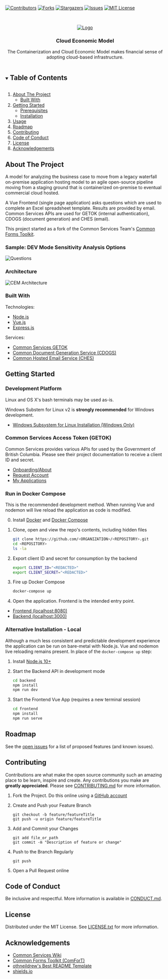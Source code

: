 <!-- PROJECT SHIELDS -->
<!--
*** https://www.markdownguide.org/basic-syntax/#reference-style-links
-->

[![Contributors][contributors-shield]](/../../graphs/contributors)
[![Forks][forks-shield]](/../../network/members)
[![Stargazers][stars-shield]](/../../stargazers)
[![Issues][issues-shield]](/../../issues)
[![MIT License][license-shield]](/LICENSE.txt)

<!-- PROJECT LOGO -->
<br />
<p align="center">
  <a href="https://gov.bc.ca">
    <img src="frontend/src/assets/images/bc_logo.svg" alt="Logo">
  </a>

  <h3 align="center">Cloud Economic Model</h3>

  <p align="center">
    The Containerization and Cloud Economic Model makes financial sense of adopting cloud-based infrastructure.
  </p>
</p>

<!-- TABLE OF CONTENTS -->
<details open="open">
  <summary><h2 style="display: inline-block">Table of Contents</h2></summary>
  <ol>
    <li>
      <a href="#about-the-project">About The Project</a>
      <ul>
        <li><a href="#built-with">Built With</a></li>
      </ul>
    </li>
    <li>
      <a href="#getting-started">Getting Started</a>
      <ul>
        <li><a href="#prerequisites">Prerequisites</a></li>
        <li><a href="#installation">Installation</a></li>
      </ul>
    </li>
    <li><a href="#usage">Usage</a></li>
    <li><a href="#roadmap">Roadmap</a></li>
    <li><a href="#contributing">Contributing</a></li>
    <li><a href="#code-of-conduct">Code of Conduct</a></li>
    <li><a href="#license">License</a></li>
    <li><a href="#acknowledgements">Acknowledgements</a></li>
  </ol>
</details>

## About The Project

A model for analyzing the business case to move from a legacy waterfall on-premise application hosting model to an agile open-source pipeline moving from a staging ground that is containerized on-premise to eventual commercial cloud hosted.

A Vue Frontend (single page application) asks questions which are used to complete an Excel spreadsheet template. Results are provided by email. Common Services APIs are used for GETOK (internal authentication), CDOGS (document generation) and CHES (email).

This project started as a fork of the Common Services Team's [Common Forms Toolkit](https://github.com/bcgov/common-forms-toolkit).

### Sample: DEV Mode Sensitivity Analysis Options

![Questions](.images/questions.png)

### Architecture

![CEM Architecture](.images/overview.png)

### Built With

Technologies:

- [Node.js](https://nodejs.org/)
- [Vue.js](https://vuejs.org/)
- [Express.js](https://expressjs.com/)

Services:

- [Common Services GETOK](https://getok.nrs.gov.bc.ca)
- [Common Document Generation Service (CDOGS)](https://bcgov.github.io/common-document-generation-service)
- [Common Hosted Email Service (CHES)](https://bcgov.github.io/common-hosted-email-service)

<!-- GETTING STARTED -->

## Getting Started

### Development Platform

Linux and OS X's bash terminals may be used as-is.

Windows Substem for Linux v2 is **strongly recommended** for Windows development.

- [Windows Subsystem for Linux Installation (Windows Only)](https://docs.microsoft.com/en-us/windows/wsl/install-win10)

### Common Services Access Token (GETOK)

Common Services provides various APIs for used by the Government of British Columbia. Please see their project documentation to receive a client ID and secret.

- [Onboarding/About](https://getok.nrs.gov.bc.ca/app/about)
- [Request Account](https://getok.nrs.gov.bc.ca/app/requestAccount)
- [My Applications](https://getok.nrs.gov.bc.ca/app/myApps)

### Run in Docker Compose

This is the recommended development method. When running Vue and nodemon will live reload the application as code is modified.

0. Install [Docker](https://docs.docker.com/get-docker) and [Docker Compose](https://docs.docker.com/compose/install)

1. Clone, open and view the repo's contents, including hidden files

   ```sh
   git clone https://github.com/<ORGANIZATION>/<REPOSITORY>.git
   cd <REPOSITORY>
   ls -la
   ```

2. Export client ID and secret for consumption by the backend

   ```sh
   export CLIENT_ID="<REDACTED>"
   export CLIENT_SECRET="<REDACTED>"
   ```

3. Fire up Docker Compose

   ```sh
   docker-compose up
   ```

4. Open the application. Frontend is the intended entry point.

- [Frontend (localhost:8080)](http://localhost:8080)
- [Backend (localhost:3000)](http://localhost:3000)

### Alternative Installation - Local

Although a much less consistent and predictable development experience the application can be run on bare-metal with Node.js. Vue and nodemon live reloading remains present. In place of the `docker-compose up` step:

1. Install [Node.js 10+](https://nodejs.org/en/download/)

2. Start the Backend API in development mode

   ```sh
   cd backend
   npm install
   npm run dev
   ```

3. Start the Frontend Vue App (requires a new terminal session)

   ```sh
   cd frontend
   npm install
   npm run serve
   ```

<!-- USAGE EXAMPLES -->

## Roadmap

See the [open issues](/../../issues) for a list of proposed features (and known issues).

<!-- CONTRIBUTING -->

## Contributing

Contributions are what make the open source community such an amazing place to be learn, inspire and create. Any contributions you make are **greatly appreciated**. Please see [CONTRIBUTING.md](CONTRIBUTING.md) for more information.

1. Fork the Project. Do this online using a [GitHub account](https://github.com/join)
2. Create and Push your Feature Branch

   ```
   git checkout -b feature/featureTitle
   git push -u origin feature/featureTitle
   ```

3. Add and Commit your Changes

   ```
   git add file_or_path
   git commit -m "Description of feature or change"
   ```

4. Push to the Branch Regularly

   ```
   git push
   ```

5. Open a Pull Request online

<!-- CONDUCT -->

## Code of Conduct

Be inclusive and respectful. More information is available in [CONDUCT.md](CONDUCT.md).

<!-- LICENSE -->

## License

Distributed under the MIT License. See [LICENSE.txt](LICENSE.txt) for more information.

<!-- ACKNOWLEDGEMENTS -->

## Acknowledgements

- [Common Services Wiki](https://github.com/bcgov/nr-get-token/wiki)
- [Common Forms Toolkit (ComForT)](https://github.com/bcgov/common-forms-toolkit)
- [othneildrew's Best README Template](https://github.com/othneildrew/Best-README-Template)
- [shields.io](https://shields.io)

<!-- MARKDOWN LINKS & IMAGES -->
<!-- https://www.markdownguide.org/basic-syntax/#reference-style-links -->

[contributors-shield]: https://img.shields.io/github/contributors/ActionAnalytics/containerization-and-cloud-economic-model.svg?style=for-the-badge
[forks-shield]: https://img.shields.io/github/forks/ActionAnalytics/containerization-and-cloud-economic-model.svg?style=for-the-badge
[stars-shield]: https://img.shields.io/github/stars/ActionAnalytics/containerization-and-cloud-economic-model.svg?style=for-the-badge
[issues-shield]: https://img.shields.io/github/issues/ActionAnalytics/containerization-and-cloud-economic-model.svg?style=for-the-badge
[license-shield]: https://img.shields.io/github/license/ActionAnalytics/containerization-and-cloud-economic-model.svg?style=for-the-badge
